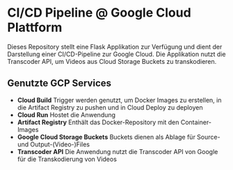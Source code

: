 # CI/CD Pipeline @ Google Cloud Plattform
Dieses Repository stellt eine Flask Applikation zur Verfügung und dient der Darstellung einer CI/CD-Pipeline zur Google Cloud.
Die Applikation nutzt die Transcoder API, um Videos aus Cloud Storage Buckets zu transkodieren.

## Genutzte GCP Services
- **Cloud Build**
    Trigger werden genutzt, um Docker Images zu erstellen, in die Artifact Registry zu pushen und in Cloud Deploy zu deployen
- **Cloud Run**
    Hostet die Anwendung
- **Artifact Registry**
    Enthält das Docker-Repository mit den Container-Images
- **Google Cloud Storage Buckets**
    Buckets dienen als Ablage für Source- und Output-(Video-)Files
- **Transcoder API**
    Die Anwendung nutzt die Transcoder API von Google für die Transkodierung von Videos